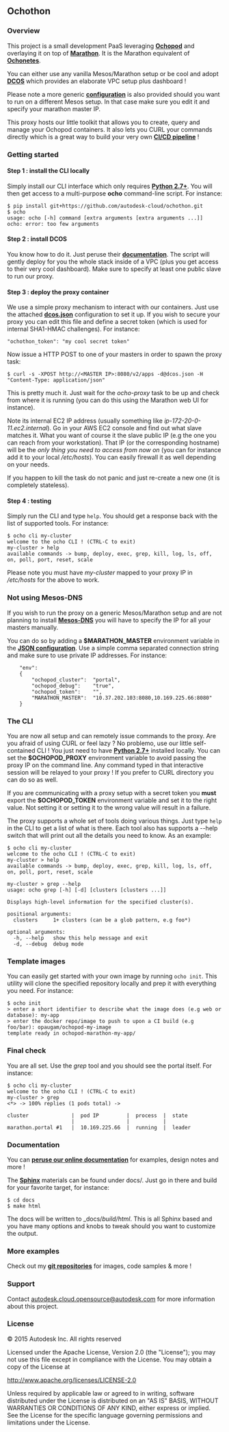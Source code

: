 ## Ochothon

### Overview

This project is a small development PaaS leveraging [**Ochopod**](https://github.com/autodesk-cloud/ochopod)
and overlaying it on top of [**Marathon**](https://mesosphere.github.io/marathon/). It is the Marathon equivalent of
[**Ochonetes**](https://github.com/autodesk-cloud/ochonetes).

You can either use any vanilla Mesos/Marathon setup or be cool and adopt [**DCOS**](https://mesosphere.com/) which
provides an elaborate VPC setup plus dashboard !

Please note a more generic [**configuration**](https://github.com/autodesk-cloud/ochothon/blob/master/default.json)
is also provided should you want to run on a different Mesos setup. In that case make sure you edit it and specify
your marathon master IP.

This proxy hosts our little toolkit that allows you to create, query and manage your Ochopod containers. It also lets
you CURL your commands directly which is a great way to build your very own
[**CI/CD pipeline**](https://github.com/autodesk-cloud/ci-ochopod) !

### Getting started

#### Step 1 : install the CLI locally

Simply install our CLI interface which only requires [**Python 2.7+**](https://www.python.org/). You will then get
access to a multi-purpose **ocho** command-line script. For instance:

```
$ pip install git+https://github.com/autodesk-cloud/ochothon.git
$ ocho
usage: ocho [-h] command [extra arguments [extra arguments ...]]
ocho: error: too few arguments
```

#### Step 2 : install DCOS

You know how to do it. Just peruse their [**documentation**](http://beta-docs.mesosphere.com/install/awscluster/). The
script will gently deploy for you the whole stack inside of a VPC (plus you get access to their very cool dashboard).
Make sure to specify at least one public slave to run our proxy.

#### Step 3 : deploy the proxy container

We use a simple proxy mechanism to interact with our containers. Just use the attached
[**dcos.json**](https://github.com/autodesk-cloud/ochothon/blob/master/dcos.json) configuration to
set it up. If you wish to secure your proxy you can edit this file and define a secret token (which is used for
internal SHA1-HMAC challenges). For instance:

```
"ochothon_token": "my cool secret token"
```

Now issue a HTTP POST to one of your masters in order to spawn the proxy task:

```
$ curl -s -XPOST http://<MASTER IP>:8080/v2/apps -d@dcos.json -H "Content-Type: application/json"
```

This is pretty much it. Just wait for the _ocho-proxy_ task to be up and check from where it is running (you can do
this using the Marathon web UI for instance).

Note its internal EC2 IP address (usually something like _ip-172-20-0-11.ec2.internal_). Go in your AWS EC2 console
and find out what slave matches it. What you want of course it the slave public IP (e.g the one you can reach from your
workstation). That IP (or the corresponding hostname) will be the _only thing you need to access from now on_ (you can
for instance add it to your local _/etc/hosts_). You can easily firewall it as well depending on your needs.

If you happen to kill the task do not panic and just re-create a new one (it is completely stateless).

#### Step 4 : testing

Simply run the CLI and type ```help```. You should get a response back with the list of supported tools. For instance:

```
$ ocho cli my-cluster
welcome to the ocho CLI ! (CTRL-C to exit)
my-cluster > help
available commands -> bump, deploy, exec, grep, kill, log, ls, off, on, poll, port, reset, scale
```

Please note you must have _my-cluster_ mapped to your proxy IP in _/etc/hosts_ for the above to work.

### Not using Mesos-DNS

If you wish to run the proxy on a generic Mesos/Marathon setup and are not planning to install
[**Mesos-DNS**](https://mesosphere.github.io/mesos-dns/) you will have to specify the IP for all your masters
manually.

You can do so by adding a **$MARATHON_MASTER** environment variable in the
[**JSON configuration**](https://github.com/autodesk-cloud/ochothon/blob/master/dcos.json). Use a simple
comma separated connection string and make sure to use private IP addresses. For instance:

```
    "env":
    {
        "ochopod_cluster":  "portal",
        "ochopod_debug":    "true",
        "ochopod_token":    "",
        "MARATHON_MASTER":  "10.37.202.103:8080,10.169.225.66:8080"
    }
```

### The CLI

You are now all setup and can remotely issue commands to the proxy. Are you afraid of using CURL or feel lazy ? No
problemo, use our little self-contained CLI ! You just need to have [**Python 2.7+**](https://www.python.org/)
installed locally. You can set the **$OCHOPOD_PROXY** environment variable to avoid passing the proxy IP on the command
line. Any command typed in that interactive session will be relayed to your proxy ! If you prefer to CURL directory
you can do so as well.

If you are communicating with a proxy setup with a secret token you **must** export the **$OCHOPOD_TOKEN** environment
variable and set it to the right value. Not setting it or setting it to the wrong value will result in a failure.

The proxy supports a whole set of tools doing various things. Just type ```help``` in the CLI to get a list of what is
there. Each tool also has supports a --help switch that will print out all the details you need to know. As
an example:

```
$ ocho cli my-cluster
welcome to the ocho CLI ! (CTRL-C to exit)
my-cluster > help
available commands -> bump, deploy, exec, grep, kill, log, ls, off, on, poll, port, reset, scale

my-cluster > grep --help
usage: ocho grep [-h] [-d] [clusters [clusters ...]]

Displays high-level information for the specified cluster(s).

positional arguments:
  clusters     1+ clusters (can be a glob pattern, e.g foo*)

optional arguments:
  -h, --help   show this help message and exit
  -d, --debug  debug mode
```

### Template images

You can easily get started with your own image by running ```ocho init```. This utility will clone the specified
repository locally and prep it with everything you need. For instance:

```
$ ocho init
> enter a short identifier to describe what the image does (e.g web or database): my-app
> enter the docker repo/image to push to upon a CI build (e.g foo/bar): opaugam/ochopod-my-image
template ready in ochopod-marathon-my-app/
```

### Final check

You are all set. Use the _grep_ tool and you should see the portal itself. For instance:

```
$ ocho cli my-cluster
welcome to the ocho CLI ! (CTRL-C to exit)
my-cluster > grep
<*> -> 100% replies (1 pods total) ->

cluster              |  pod IP         |  process  |  state
                     |                 |           |
marathon.portal #1   |  10.169.225.66  |  running  |  leader
```

### Documentation

You can [**peruse our online documentation**](http://autodesk-cloud.github.io/ochothon/) for examples, design notes
and more !

The [**Sphinx**](http://sphinx-doc.org/) materials can be found under docs/. Just go in there and build for your
favorite target, for instance:

```
$ cd docs
$ make html
```

The docs will be written to _docs/_build/html_. This is all Sphinx based and you have many options and knobs to
tweak should you want to customize the output.

### More examples

Check out my [**git repositories**](https://github.com/opaugam) for images, code samples & more !

### Support

Contact autodesk.cloud.opensource@autodesk.com for more information about this project.

### License

© 2015 Autodesk Inc.
All rights reserved

Licensed under the Apache License, Version 2.0 (the "License");
you may not use this file except in compliance with the License.
You may obtain a copy of the License at

   http://www.apache.org/licenses/LICENSE-2.0

Unless required by applicable law or agreed to in writing, software
distributed under the License is distributed on an "AS IS" BASIS,
WITHOUT WARRANTIES OR CONDITIONS OF ANY KIND, either express or implied.
See the License for the specific language governing permissions and
limitations under the License.